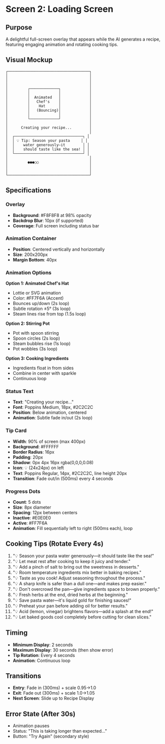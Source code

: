 # Screen 2: Loading Screen

## Purpose
A delightful full-screen overlay that appears while the AI generates a recipe, featuring engaging animation and rotating cooking tips.

## Visual Mockup

```
┌─────────────────────────────────────┐
│                                     │
│                                     │
│                                     │
│         ┌─────────────┐             │
│         │             │             │
│         │  Animated   │             │
│         │   Chef's    │             │
│         │    Hat      │             │
│         │   (Bouncing)│             │
│         │             │             │
│         └─────────────┘             │
│                                     │
│      Creating your recipe...        │
│                                     │
│  ┌───────────────────────────────┐ │
│  │ 💡 Tip: Season your pasta     │ │
│  │    water generously—it        │ │
│  │    should taste like the sea! │ │
│  └───────────────────────────────┘ │
│                                     │
│         ●●●○○                       │
│                                     │
│                                     │
└─────────────────────────────────────┘
```

## Specifications

### Overlay
- **Background**: #F8F8F8 at 98% opacity
- **Backdrop Blur**: 10px (if supported)
- **Coverage**: Full screen including status bar

### Animation Container
- **Position**: Centered vertically and horizontally
- **Size**: 200x200px
- **Margin Bottom**: 40px

### Animation Options

**Option 1: Animated Chef's Hat**
- Lottie or SVG animation
- Color: #FF7F6A (Accent)
- Bounces up/down (2s loop)
- Subtle rotation ±5° (3s loop)
- Steam lines rise from top (1.5s loop)

**Option 2: Stirring Pot**
- Pot with spoon stirring
- Spoon circles (2s loop)
- Steam bubbles rise (1s loop)
- Pot wobbles (3s loop)

**Option 3: Cooking Ingredients**
- Ingredients float in from sides
- Combine in center with sparkle
- Continuous loop

### Status Text
- **Text**: "Creating your recipe..."
- **Font**: Poppins Medium, 18px, #2C2C2C
- **Position**: Below animation, centered
- **Animation**: Subtle fade in/out (2s loop)

### Tip Card
- **Width**: 90% of screen (max 400px)
- **Background**: #FFFFFF
- **Border Radius**: 16px
- **Padding**: 20px
- **Shadow**: 0px 4px 16px rgba(0,0,0,0.08)
- **Icon**: 💡 (24x24px) on left
- **Text**: Poppins Regular, 14px, #2C2C2C, line height 20px
- **Transition**: Fade out/in (500ms) every 4 seconds

### Progress Dots
- **Count**: 5 dots
- **Size**: 8px diameter
- **Spacing**: 12px between centers
- **Inactive**: #E0E0E0
- **Active**: #FF7F6A
- **Animation**: Fill sequentially left to right (500ms each), loop

## Cooking Tips (Rotate Every 4s)

1. "💡 Season your pasta water generously—it should taste like the sea!"
2. "💡 Let meat rest after cooking to keep it juicy and tender."
3. "💡 Add a pinch of salt to bring out the sweetness in desserts."
4. "💡 Room temperature ingredients mix better in baking recipes."
5. "💡 Taste as you cook! Adjust seasoning throughout the process."
6. "💡 A sharp knife is safer than a dull one—and makes prep easier."
7. "💡 Don't overcrowd the pan—give ingredients space to brown properly."
8. "💡 Fresh herbs at the end, dried herbs at the beginning."
9. "💡 Save pasta water—it's liquid gold for finishing sauces!"
10. "💡 Preheat your pan before adding oil for better results."
11. "💡 Acid (lemon, vinegar) brightens flavors—add a splash at the end!"
12. "💡 Let baked goods cool completely before cutting for clean slices."

## Timing
- **Minimum Display**: 2 seconds
- **Maximum Display**: 30 seconds (then show error)
- **Tip Rotation**: Every 4 seconds
- **Animation**: Continuous loop

## Transitions
- **Entry**: Fade in (300ms) + scale 0.95→1.0
- **Exit**: Fade out (300ms) + scale 1.0→1.05
- **Next Screen**: Slide up to Recipe Display

## Error State (After 30s)
- Animation pauses
- Status: "This is taking longer than expected..."
- Button: "Try Again" (secondary style)
